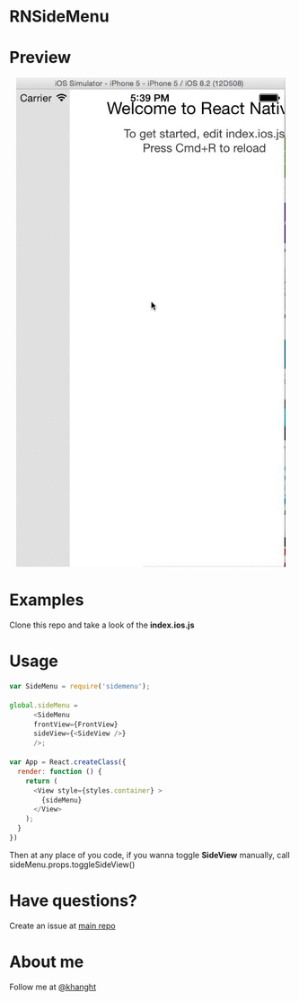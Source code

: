 # RNSideMenu

# Preview
<p align="center">
  <img src="demo.gif" /> 
</p>

# Examples

Clone this repo and take a look of the **index.ios.js**

# Usage

```javascript
var SideMenu = require('sidemenu');

global.sideMenu = 
      <SideMenu
      frontView={FrontView}
      sideView={<SideView />}
      />;

var App = React.createClass({
  render: function () {
    return (
      <View style={styles.container} >
        {sideMenu}
      </View>
    );
  }
})
```

Then at any place of you code, if you wanna toggle **SideView** manually, call sideMenu.props.toggleSideView()

# Have questions?
Create an issue at [main repo](https://github.com/khanghoang/RNSideMenu)

# About me
Follow me at [@khanght](https://twitter.com/khanght)
